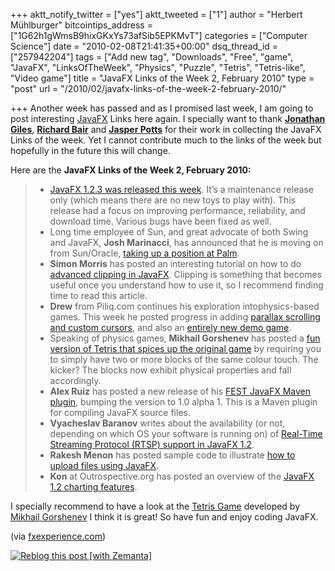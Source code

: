+++
aktt_notify_twitter = ["yes"]
aktt_tweeted = ["1"]
author = "Herbert Mühlburger"
bitcointips_address = ["1G62h1gWmsB9hixGKxYs73afSib5EPKMvT"]
categories = ["Computer Science"]
date = "2010-02-08T21:41:35+00:00"
dsq_thread_id = ["257942204"]
tags = ["Add new tag", "Downloads", "Free", "game", "JavaFX", "LinksOfTheWeek", "Physics", "Puzzle", "Tetris", "Tetris-like", "Video game"]
title = "JavaFX Links of the Week 2, February 2010"
type = "post"
url = "/2010/02/javafx-links-of-the-week-2-february-2010/"

+++
Another week has passed and as I promised last week, I am going to post interesting <a class="zem_slink" title="JavaFX" rel="homepage" href="http://javafx.com/">JavaFX</a> Links here again. I specially want to thank **<a title="Jonathan Giles" href="http://jonathangiles.net/blog/" target="_blank">Jonathan Giles</a>**, **<a title="Richard Bair" href="http://www.java.net/blogs/rbair/" target="_blank">Richard Bair</a>** and **<a title="Jasper Potts" href="http://www.jasperpotts.com/blog/" target="_blank">Jasper Potts</a>** for their work in collecting the JavaFX Links of the week. Yet I cannot contribute much to the links of the week but hopefully in the future this will change.

Here are the **JavaFX Links of the Week 2, February 2010:**

>   * <a href="http://java.sun.com/javafx/1/reference/releasenotes/javafx-sdk-release-notes-1-2-3.html" target="_blank">JavaFX 1.2.3 was released this week</a>. It’s a maintenance release only (which means there are no new toys to play with). This release had a focus on improving performance, reliability, and download time. Various bugs have been fixed as well.
>   * Long time employee of Sun, and great advocate of both Swing and JavaFX, **Josh Marinacci**, has announced that he is moving on from Sun/Oracle, <a href="http://www.joshondesign.com/2010/02/03/leaving-sun-joining-palm/" target="_blank">taking up a position at Palm</a>.
>   * **Simon Morris** has posted an interesting tutorial on how to do <a href="http://www.jfxia.com/JFXTutorials/Tutorial1/" target="_blank">advanced clipping in JavaFX</a>. Clipping is something that becomes useful once you understand how to use it, so I recommend finding time to read this article.
>   * **Drew** from Piliq.com continues his exploration intophysics-based games. This week he posted progress in adding <a href="http://piliq.com/javafx/?p=1442" target="_blank">parallax scrolling and custom cursors</a>, and also an <a href="http://piliq.com/javafx/?p=1462" target="_blank">entirely new demo game</a>.
>   * Speaking of physics games, **Mikhail Gorshenev** has posted a <a href="http://blogs.sun.com/mgorshenev/entry/broken_tetris" target="_blank">fun version of Tetris that spices up the original game</a> by requiring you to simply have two or more blocks of the same colour touch. The kicker? The blocks now exhibit physical properties and fall accordingly.
>   * **Alex Ruiz** has posted a new release of his <a href="http://alexruiz.developerblogs.com/?p=938" target="_blank">FEST JavaFX Maven plugin</a>, bumping the version to 1.0 alpha 1. This is a Maven plugin for compiling JavaFX source files.
>   * **Vyacheslav Baranov** writes about the availability (or not, depending on which OS your software is running on) of <a href="http://javafx.com/docs/techtips/rtsp/" target="_blank">Real-Time Streaming Protocol (RTSP) support in JavaFX 1.2</a>.
>   * **Rakesh Menon** has posted sample code to illustrate <a href="http://rakeshmenonp.wordpress.com/2010/02/03/javafx-upload-file/" target="_blank">how to upload files using JavaFX</a>.
>   * **Kon** at Outrospective.org has posted an overview of the <a href="http://outrospective.org/wordpress/?p=281" target="_blank">JavaFX 1.2 charting features</a>.

I specially recommend to have a look at the <a title="JavaFX Tetris Port" href="http://blogs.sun.com/mgorshenev/entry/broken_tetris" target="_blank">Tetris Game</a> developed by <a title="Mikhail Gorshenev" href="http://blogs.sun.com/mgorshenev/" target="_blank">Mikhail Gorshenev</a> I think it is great! So have fun and enjoy coding JavaFX.

(via <a title="fxexperience.com" href="http://fxexperience.com/" target="_blank">fxexperience.com</a>)

<div class="zemanta-pixie">
  <a class="zemanta-pixie-a" title="Reblog this post [with Zemanta]" href="http://reblog.zemanta.com/zemified/aadf95e0-2d93-4af5-9911-e6bbf9632855/"><img class="zemanta-pixie-img" src="http://img.zemanta.com/reblog_e.png?x-id=aadf95e0-2d93-4af5-9911-e6bbf9632855" alt="Reblog this post [with Zemanta]" /></a><span class="zem-script more-related pretty-attribution"></span>
</div>
